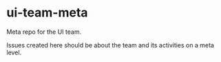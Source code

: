# ui-team-meta

Meta repo for the UI team.

Issues created here should be about the team and its activities on a meta level.
